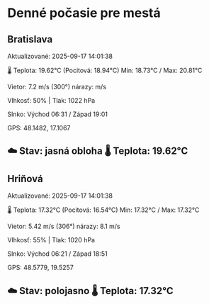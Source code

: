 ﻿# Denné počasie pre mestá

## Bratislava
Aktualizované: 2025-09-17 14:01:38

🌡️ Teplota: 19.62°C 
(Pocitová: 18.94°C)
Min: 18.73°C / Max: 20.81°C

Vietor: 7.2 m/s    (300°) 
nárazy:  m/s

Vlhkosť: 50% | Tlak: 1022 hPa

Slnko: Východ 06:31 / Západ 19:01

GPS: 48.1482, 17.1067

☁️ Stav: jasná obloha        🌡️ Teplota: 19.62°C
---

## Hriňová
Aktualizované: 2025-09-17 14:01:38

🌡️ Teplota: 17.32°C 
(Pocitová: 16.54°C)
Min: 17.32°C / Max: 17.32°C

Vietor: 5.42 m/s (306°)
nárazy: 8.1 m/s

Vlhkosť: 55% | Tlak: 1020 hPa

Slnko: Východ 06:21 / Západ 18:51

GPS: 48.5779, 19.5257

☁️ Stav: polojasno        🌡️ Teplota: 17.32°C
---
